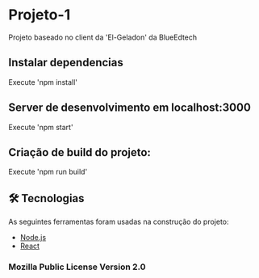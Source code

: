# Projeto-1
Projeto baseado no client da 'El-Geladon' da BlueEdtech
 
## Instalar dependencias
Execute 'npm install'

## Server de desenvolvimento em localhost:3000
Execute 'npm start'

## Criação de build do projeto:
Execute 'npm run build'

## 🛠 Tecnologias

As seguintes ferramentas foram usadas na construção do projeto:

- [Node.js](https://nodejs.org/en/)
- [React](https://pt-br.reactjs.org/)


### Mozilla Public License Version 2.0
